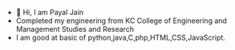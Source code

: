 - 👋 Hi, I am Payal Jain
- Completed my engineering from KC College of Engineering and Management Studies and Research
- I am good at basic of python,java,C,php,HTML,CSS,JavaScript.


<!---
Jainpayal0201/Jainpayal0201 is a ✨ special ✨ repository because its `README.md` (this file) appears on your GitHub profile.
You can click the Preview link to take a look at your changes.
--->

